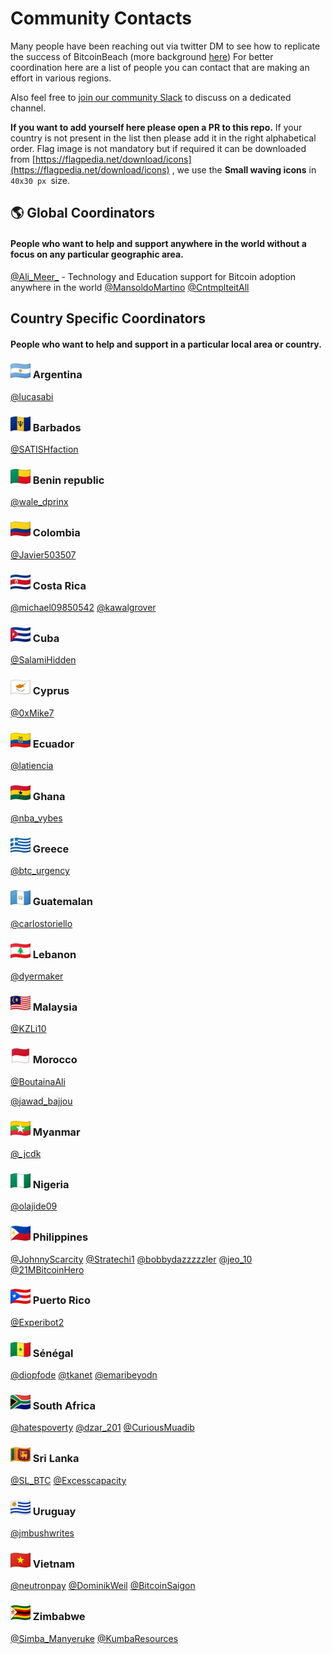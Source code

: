 # Community Contacts

Many people have been reaching out via twitter DM to see how to replicate the success of BitcoinBeach (more background [here](https://twitter.com/nicolasburtey/status/1404018685895970822))
For better coordination here are a list of people you can contact that are making an effort in various regions.

Also feel free to [join our community Slack](https://join.slack.com/t/galoymoney-workspace/shared_invite/zt-rvnhsdb5-72AZCD_jzw6_Q05aCs0SgA) to discuss on a dedicated channel.

**If you want to add yourself here please open a PR to this repo.** If your country is not present in the list then please add it in the right alphabetical order. Flag image is not mandatory but if required it can be downloaded from [https://flagpedia.net/download/icons](https://flagpedia.net/download/icons) , we use the **Small waving icons** in `40x30 px `size.

## 🌎 Global Coordinators

#### People who want to help and support anywhere in the world without a focus on any particular geographic area.

[@Ali_Meer_](https://twitter.com/Ali_Meer_) - Technology and Education support for Bitcoin adoption anywhere in the world
[@MansoldoMartino](https://twitter.com/MansoldoMartino)
[@CntmplteitAll](https://twitter.com/CntmplteitAll)

## Country Specific Coordinators

#### People who want to help and support in a particular local area or country.

### <img src="images/flags/ar.png" style="zoom:80%;" /> Argentina

[@lucasabi](https://twitter.com/lucasabi)

### <img src="images/flags/bb.png" style="zoom:80%;" /> Barbados

[@SATISHfaction](https://twitter.com/SATISHfaction)

### <img src="images/flags/bj.png" style="zoom:80%;" /> Benin republic

[@wale_dprinx](https://twitter.com/wale_dprinx)

### <img src="images/flags/co.png" style="zoom:80%;" /> Colombia

[@Javier503507](https://twitter.com/Javier503507)

### <img src="images/flags/cr.png" style="zoom:80%;" /> Costa Rica

[@michael09850542](https://twitter.com/michael09850542)
[@kawalgrover](https://twitter.com/kawalgrover)

### <img src="images/flags/cu.png" style="zoom:80%;" /> Cuba

[@SalamiHidden](https://twitter.com/SalamiHidden)

### <img src="images/flags/cy.png" style="zoom:80%;" /> Cyprus

[@0xMike7](https://twitter.com/0xMike7)

### <img src="images/flags/ec.png" style="zoom:80%;" /> Ecuador

[@latiencia](https://twitter.com/latiencia)

### <img src="images/flags/gh.png" style="zoom:80%;" /> Ghana

[@nba_vybes](https://twitter.com/nba_vybes)

### <img src="images/flags/gr.png" style="zoom:80%;" /> Greece

[@btc_urgency](https://twitter.com/btc_urgency)

### <img src="images/flags/gt.png" style="zoom:80%;" /> Guatemalan

[@carlostoriello](https://twitter.com/carlostoriello)

### <img src="images/flags/lb.png" style="zoom:80%;" /> Lebanon

[@dyermaker](https://twitter.com/dyermaker)

### <img src="images/flags/my.png" style="zoom:80%;" /> Malaysia

[@KZLi10](https://twitter.com/KZLi10)

### <img src="images/flags/mc.png" style="zoom:80%;" /> Morocco

[@BoutainaAli](https://twitter.com/BoutainaAli)

[@jawad_bajjou](https://twitter.com/jawad_bajjou)

### <img src="images/flags/mm.png" style="zoom:80%;" /> Myanmar

[@_jcdk](https://twitter.com/_jcdk)

### <img src="images/flags/ng.png" style="zoom:80%;" /> Nigeria
[@olajide09](https://twitter.com/olajide09)

### <img src="images/flags/ph.png" style="zoom:80%;" /> Philippines

[@JohnnyScarcity](https://twitter.com/JohnnyScarcity)
[@Stratechi1](https://twitter.com/Stratechi1)
[@bobbydazzzzzler](https://twitter.com/bobbydazzzzzler)
[@jeo_10](https://twitter.com/jeo_10)
[@21MBitcoinHero](https://twitter.com/21MBitcoinHero)

### <img src="images/flags/pr.png" style="zoom:80%;" /> Puerto Rico

[@Experibot2](https://twitter.com/Experibot2)

### <img src="images/flags/sn.png" style="zoom:80%;" /> Sénégal
[@diopfode](https://twitter.com/diopfode)
[@tkanet](https://twitter.com/tkanet)
[@emaribeyodn](https://twitter.com/emaribeyodn)

### <img src="images/flags/za.png" style="zoom:80%;" /> South Africa

[@hatespoverty](https://twitter.com/hatespoverty)
[@dzar_201](https://twitter.com/dzar_201)
[@CuriousMuadib](https://twitter.com/CuriousMuadib)

### <img src="images/flags/lk.png" style="zoom:80%;" /> Sri Lanka

[@SL_BTC](https://twitter.com/SL_BTC)
[@Excesscapacity](https://twitter.com/Excesscapacity)

### <img src="images/flags/uy.png" style="zoom:80%;" /> Uruguay

[@jmbushwrites](https://twitter.com/jmbushwrites)

### <img src="images/flags/vn.png" style="zoom:80%;" /> Vietnam
[@neutronpay](https://twitter.com/neutronpay)
[@DominikWeil](https://twitter.com/DominikWeil)
[@BitcoinSaigon](https://twitter.com/BitcoinSaigon)

### <img src="images/flags/zw.png" style="zoom:80%;" /> Zimbabwe

[@Simba_Manyeruke](https://twitter.com/Simba_Manyeruke)
[@KumbaResources](https://twitter.com/KumbaResources)

